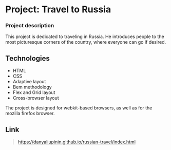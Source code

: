 # Project: Travel to Russia

### Project description
This project is dedicated to traveling in Russia. He introduces people to the most picturesque corners of the country, where everyone can go if desired.

## Technologies ##
- HTML
- CSS
- Adaptive layout
- Bem methodology
- Flex and Grid layout
- Cross-browser layout

The project is designed for webkit-based browsers, as well as for the mozilla firefox browser.

## Link ##
> https://danyaliupinin.github.io/russian-travel/index.html
